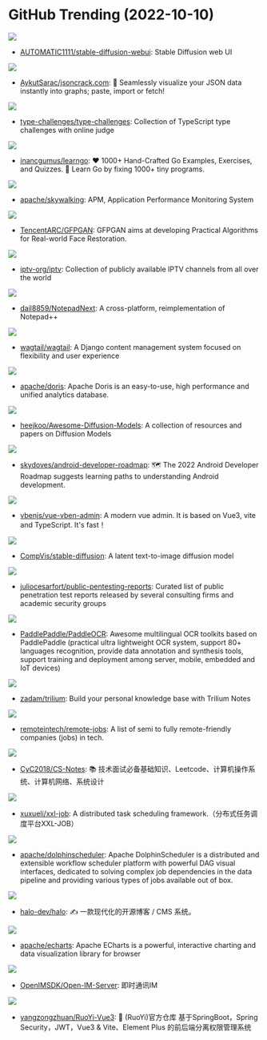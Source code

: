 # GitHub Trending (2022-10-10)

![](https://img.shields.io/badge/Python-New%20822-green?style=flat-square&logo=appveyor)
- [AUTOMATIC1111/stable-diffusion-webui](https://github.com/AUTOMATIC1111/stable-diffusion-webui): Stable Diffusion web UI

![](https://img.shields.io/badge/TypeScript-New%20410-green?style=flat-square&logo=appveyor)
- [AykutSarac/jsoncrack.com](https://github.com/AykutSarac/jsoncrack.com): 🔮 Seamlessly visualize your JSON data instantly into graphs; paste, import or fetch!

![](https://img.shields.io/badge/TypeScript-New%2081-green?style=flat-square&logo=appveyor)
- [type-challenges/type-challenges](https://github.com/type-challenges/type-challenges): Collection of TypeScript type challenges with online judge

![](https://img.shields.io/badge/Go-New%2040-green?style=flat-square&logo=appveyor)
- [inancgumus/learngo](https://github.com/inancgumus/learngo): ❤️ 1000+ Hand-Crafted Go Examples, Exercises, and Quizzes. 🚀 Learn Go by fixing 1000+ tiny programs.

![](https://img.shields.io/badge/Java-New%208-green?style=flat-square&logo=appveyor)
- [apache/skywalking](https://github.com/apache/skywalking): APM, Application Performance Monitoring System

![](https://img.shields.io/badge/Python-New%2081-green?style=flat-square&logo=appveyor)
- [TencentARC/GFPGAN](https://github.com/TencentARC/GFPGAN): GFPGAN aims at developing Practical Algorithms for Real-world Face Restoration.

![](https://img.shields.io/badge/JavaScript-New%2047-green?style=flat-square&logo=appveyor)
- [iptv-org/iptv](https://github.com/iptv-org/iptv): Collection of publicly available IPTV channels from all over the world

![](https://img.shields.io/badge/C%2B%2B-New%20261-green?style=flat-square&logo=appveyor)
- [dail8859/NotepadNext](https://github.com/dail8859/NotepadNext): A cross-platform, reimplementation of Notepad++

![](https://img.shields.io/badge/Python-New%2022-green?style=flat-square&logo=appveyor)
- [wagtail/wagtail](https://github.com/wagtail/wagtail): A Django content management system focused on flexibility and user experience

![](https://img.shields.io/badge/Java-New%2010-green?style=flat-square&logo=appveyor)
- [apache/doris](https://github.com/apache/doris): Apache Doris is an easy-to-use, high performance and unified analytics database.

![](https://img.shields.io/badge/none-New%20155-green?style=flat-square&logo=appveyor)
- [heejkoo/Awesome-Diffusion-Models](https://github.com/heejkoo/Awesome-Diffusion-Models): A collection of resources and papers on Diffusion Models

![](https://img.shields.io/badge/Kotlin-New%2024-green?style=flat-square&logo=appveyor)
- [skydoves/android-developer-roadmap](https://github.com/skydoves/android-developer-roadmap): 🗺 The 2022 Android Developer Roadmap suggests learning paths to understanding Android development.

![](https://img.shields.io/badge/Vue-New%2039-green?style=flat-square&logo=appveyor)
- [vbenjs/vue-vben-admin](https://github.com/vbenjs/vue-vben-admin): A modern vue admin. It is based on Vue3, vite and TypeScript. It's fast！

![](https://img.shields.io/badge/Jupyter%20Notebook-New%20308-green?style=flat-square&logo=appveyor)
- [CompVis/stable-diffusion](https://github.com/CompVis/stable-diffusion): A latent text-to-image diffusion model

![](https://img.shields.io/badge/CSS-New%2043-green?style=flat-square&logo=appveyor)
- [juliocesarfort/public-pentesting-reports](https://github.com/juliocesarfort/public-pentesting-reports): Curated list of public penetration test reports released by several consulting firms and academic security groups

![](https://img.shields.io/badge/Python-New%2027-green?style=flat-square&logo=appveyor)
- [PaddlePaddle/PaddleOCR](https://github.com/PaddlePaddle/PaddleOCR): Awesome multilingual OCR toolkits based on PaddlePaddle (practical ultra lightweight OCR system, support 80+ languages recognition, provide data annotation and synthesis tools, support training and deployment among server, mobile, embedded and IoT devices)

![](https://img.shields.io/badge/JavaScript-New%2032-green?style=flat-square&logo=appveyor)
- [zadam/trilium](https://github.com/zadam/trilium): Build your personal knowledge base with Trilium Notes

![](https://img.shields.io/badge/JavaScript-New%20304-green?style=flat-square&logo=appveyor)
- [remoteintech/remote-jobs](https://github.com/remoteintech/remote-jobs): A list of semi to fully remote-friendly companies (jobs) in tech.

![](https://img.shields.io/badge/none-New%2050-green?style=flat-square&logo=appveyor)
- [CyC2018/CS-Notes](https://github.com/CyC2018/CS-Notes): 📚 技术面试必备基础知识、Leetcode、计算机操作系统、计算机网络、系统设计

![](https://img.shields.io/badge/Java-New%2010-green?style=flat-square&logo=appveyor)
- [xuxueli/xxl-job](https://github.com/xuxueli/xxl-job): A distributed task scheduling framework.（分布式任务调度平台XXL-JOB）

![](https://img.shields.io/badge/Java-New%2016-green?style=flat-square&logo=appveyor)
- [apache/dolphinscheduler](https://github.com/apache/dolphinscheduler): Apache DolphinScheduler is a distributed and extensible workflow scheduler platform with powerful DAG visual interfaces, dedicated to solving complex job dependencies in the data pipeline and providing various types of jobs available out of box.

![](https://img.shields.io/badge/Java-New%2011-green?style=flat-square&logo=appveyor)
- [halo-dev/halo](https://github.com/halo-dev/halo): ✍ 一款现代化的开源博客 / CMS 系统。

![](https://img.shields.io/badge/TypeScript-New%2016-green?style=flat-square&logo=appveyor)
- [apache/echarts](https://github.com/apache/echarts): Apache ECharts is a powerful, interactive charting and data visualization library for browser

![](https://img.shields.io/badge/Go-New%2015-green?style=flat-square&logo=appveyor)
- [OpenIMSDK/Open-IM-Server](https://github.com/OpenIMSDK/Open-IM-Server): 即时通讯IM

![](https://img.shields.io/badge/Vue-New%209-green?style=flat-square&logo=appveyor)
- [yangzongzhuan/RuoYi-Vue3](https://github.com/yangzongzhuan/RuoYi-Vue3): 🎉 (RuoYi)官方仓库 基于SpringBoot，Spring Security，JWT，Vue3 & Vite、Element Plus 的前后端分离权限管理系统

